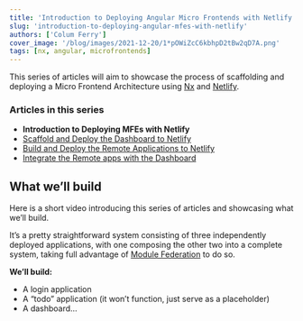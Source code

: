 ```yaml
---
title: 'Introduction to Deploying Angular Micro Frontends with Netlify'
slug: 'introduction-to-deploying-angular-mfes-with-netlify'
authors: ['Colum Ferry']
cover_image: '/blog/images/2021-12-20/1*pOWiZcC6kbhpD2tBw2qD7A.png'
tags: [nx, angular, microfrontends]
---
```


This series of articles will aim to showcase the process of scaffolding and deploying a Micro Frontend Architecture using [Nx](https://nx.dev/) and [Netlify](https://netlify.com/).

### Articles in this series

- **Introduction to Deploying MFEs with Netlify**
- [Scaffold and Deploy the Dashboard to Netlify](https://medium.com/scaffold-and-deploy-the-dashboard-to-netlify-47e7c36f7823)
- [Build and Deploy the Remote Applications to Netlify](https://medium.com/build-and-deploy-the-remote-applications-to-netlify-430ee350573a)
- [Integrate the Remote apps with the Dashboard](https://medium.com/integrate-the-remote-apps-with-the-dashboard-ce8efc61ebce?sk=e82e0ebf5895feaab6ef8866ea9fd88b)

## What we’ll build

Here is a short video introducing this series of articles and showcasing what we’ll build.

It’s a pretty straightforward system consisting of three independently deployed applications, with one composing the other two into a complete system, taking full advantage of [Module Federation](https://webpack.js.org/concepts/module-federation/) to do so.

**We’ll build:**

- A login application
- A “todo” application (it won’t function, just serve as a placeholder)
- A dashboard…
